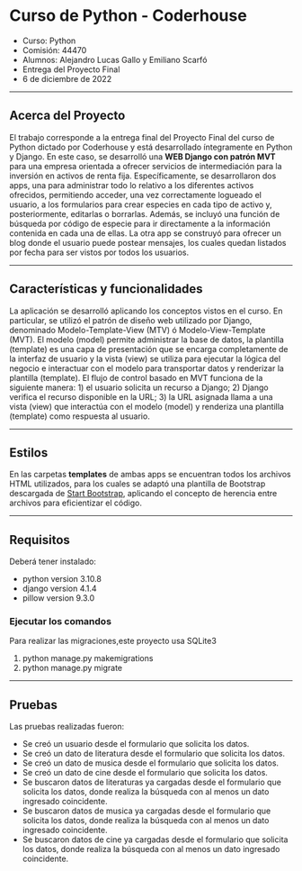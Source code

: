 # Curso de Python - Coderhouse

- Curso: Python
- Comisión: 44470
- Alumnos: Alejandro Lucas Gallo y Emiliano Scarfó
- Entrega del Proyecto Final
- 6 de diciembre de 2022

--------------------------------------------------------------------------------------------------

## Acerca del Proyecto

El trabajo corresponde a la entrega final del Proyecto Final del curso de Python dictado por Coderhouse y está desarrollado íntegramente en Python y Django. En este caso, se desarrolló una **WEB Django con patrón MVT** para una empresa orientada a ofrecer servicios de intermediación para la inversión en activos de renta fija. Específicamente, se desarrollaron dos apps, una para administrar todo lo relativo a los diferentes activos ofrecidos, permitiendo acceder, una vez correctamente logueado el usuario, a los formularios para crear especies en cada tipo de activo y, posteriormente, editarlas o borrarlas. Además, se incluyó una función de búsqueda por código de especie para ir directamente a la información contenida en cada una de ellas. La otra app se construyó para ofrecer un blog donde el usuario puede postear mensajes, los cuales quedan listados por fecha para ser vistos por todos los usuarios.

--------------------------------------------------------------------------------------------------

## Características y funcionalidades

La aplicación se desarrolló aplicando los conceptos vistos en el curso. En particular, se utilizó el patrón de diseño web utilizado por Django, denominado Modelo-Template-View (MTV) ó Modelo-View-Template (MVT). El modelo (model) permite administrar la base de datos, la plantilla (template) es una capa de presentación que se encarga completamente de la interfaz de usuario y la vista (view) se utiliza para ejecutar la lógica del negocio e interactuar con el modelo para transportar datos y renderizar la plantilla (template). El flujo de control basado en MVT funciona de la siguiente manera: 1) el usuario solicita un recurso a Django; 2) Django verifica el recurso disponible en la URL; 3) la URL asignada llama a una vista (view) que interactúa con el modelo (model) y renderiza una plantilla (template) como respuesta al usuario.

--------------------------------------------------------------------------------------------------

## Estilos

En las carpetas **templates** de ambas apps se encuentran todos los archivos HTML utilizados, para los cuales se adaptó una plantilla de Bootstrap descargada de [Start Bootstrap](https://startbootstrap.com/), aplicando el concepto de herencia entre archivos para eficientizar el código.

--------------------------------------------------------------------------------------------------

## Requisitos

Deberá tener instalado:

- python version 3.10.8
- django version 4.1.4
- pillow version 9.3.0

### Ejecutar los comandos

Para realizar las migraciones,este proyecto usa SQLite3

1) python manage.py makemigrations
2) python manage.py migrate

--------------------------------------------------------------------------------------------------

## Pruebas

Las pruebas realizadas fueron:

- Se creó un usuario desde el formulario que solicita los datos.
- Se creó un dato de literatura desde el formulario que solicita los datos.
- Se creó un dato de musica desde el formulario que solicita los datos.
- Se creó un dato de cine desde el formulario que solicita los datos.
- Se buscaron datos de literaturas ya cargadas desde el formulario que solicita los datos, donde realiza la búsqueda con al menos un dato ingresado coincidente.
- Se buscaron datos de musica ya cargadas desde el formulario que solicita los datos, donde realiza la búsqueda con al menos un dato ingresado coincidente.
- Se buscaron datos de cine ya cargadas desde el formulario que solicita los datos, donde realiza la búsqueda con al menos un dato ingresado coincidente.
